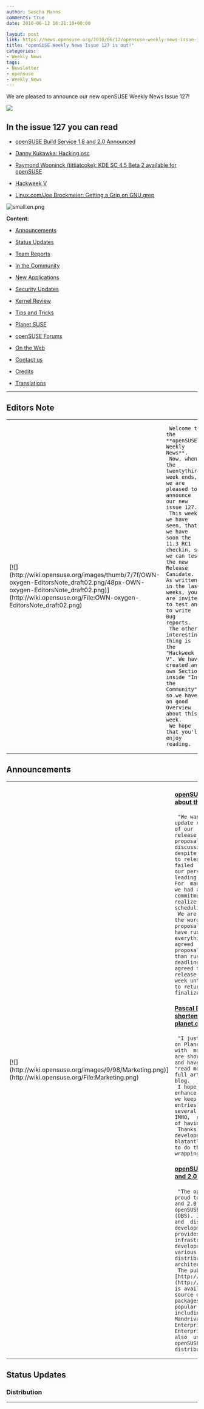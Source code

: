 ```yaml
---
author: Sascha Manns
comments: true
date: 2010-06-12 16:21:10+00:00

layout: post
link: https://news.opensuse.org/2010/06/12/opensuse-weekly-news-issue-127-is-out/
title: "openSUSE Weekly News Issue 127 is out!"
categories:
- Weekly News
tags:
- Newsletter
- opensuse
- Weekly News
---
```

We are pleased to announce our new openSUSE Weekly News Issue 127!

<!-- more -->








[![](http://wiki.opensuse.org/images/6/6d/Opensuse_weekly_news_banner.png)](http://wiki.opensuse.org/File:Opensuse_weekly_news_banner.png)










## In  the issue 127 you can read





	
  * [openSUSE Build Service 1.8 and 2.0  Announced](http://wiki.opensuse.org/Archive:Weekly_news_127#Announcements)

	
  * [Danny Kukawka: Hacking osc](http://wiki.opensuse.org/Archive:Weekly_news_127#Team_Reports)

	
  * [Raymond Wooninck (tittiatcoke): KDE SC  4.5 Beta 2 available for openSUSE](http://wiki.opensuse.org/Archive:Weekly_news_127#KDE_Team)

	
  * [Hackweek V](http://wiki.opensuse.org/Archive:Weekly_news_127#Hackweek_V)

	
  * [Linux.com/Joe Brockmeier: Getting a Grip  on GNU grep](http://wiki.opensuse.org/Archive:Weekly_news_127#Tips_and_Tricks)









![small.en.png](http://counter.opensuse.org/11.3/small.en.png)

















**Content:**



	
  * [ Announcements](http://wiki.opensuse.org/Archive:Weekly_news_127#Announcements)

	
  * [ Status Updates](http://wiki.opensuse.org/Archive:Weekly_news_127#Status_Updates)

	
  * [ Team Reports](http://wiki.opensuse.org/Archive:Weekly_news_127#Team_Reports)

	
  * [ In the Community](http://wiki.opensuse.org/Archive:Weekly_news_127#In_the_Community)

	
  * [ New Applications](http://wiki.opensuse.org/Archive:Weekly_news_127#New.2FUpdated_Applications_.40_openSUSE)

	
  * [ Security Updates](http://wiki.opensuse.org/Archive:Weekly_news_127#Security_Updates)

	
  * [ Kernel Review](http://wiki.opensuse.org/Archive:Weekly_news_127#Kernel_Review)

	
  * [ Tips and Tricks](http://wiki.opensuse.org/Archive:Weekly_news_127#Tips_and_Tricks)

	
  * [ Planet SUSE](http://wiki.opensuse.org/Archive:Weekly_news_127#Planet_SUSE)

	
  * [ openSUSE Forums](http://wiki.opensuse.org/Archive:Weekly_news_127#openSUSE_Forums)

	
  * [ On the Web](http://wiki.opensuse.org/Archive:Weekly_news_127#On_the_Web)

	
  * [ Contact us](http://wiki.opensuse.org/Archive:Weekly_news_127#Feedback_.2F_Communicate_.2F_Get_Involved)

	
  * [ Credits](http://wiki.opensuse.org/Archive:Weekly_news_127#Credits)

	
  * [ Translations](http://wiki.opensuse.org/Archive:Weekly_news_127#Translations)













* * *







## Editors Note








<table >
<tbody >
<tr >

<td >[![](http://wiki.opensuse.org/images/thumb/7/7f/OWN-oxygen-EditorsNote_draft02.png/48px-OWN-oxygen-EditorsNote_draft02.png)](http://wiki.opensuse.org/File:OWN-oxygen-EditorsNote_draft02.png)
</td>

<td >

     Welcome to the **openSUSE Weekly News**. 
     Now, when the twentythird week ends, we are pleased to  announce our new issue 127. 
     This week we have seen, that we have soon the 11.3 RC1  checkin, so we can test the new Release Canidate. As written in the last  weeks, you are invited to test and to write Bug reports. 
     The other interesting thing is the "Hackweek V". We have  created an own Section inside "In the Community", so we have an good  Overview about this week. 
     We hope that you'll enjoy reading. 
</td>
</tr>
</tbody>
</table>








## Announcements








<table >
<tbody >
<tr >

<td >[![](http://wiki.opensuse.org/images/9/98/Marketing.png)](http://wiki.opensuse.org/File:Marketing.png)
</td>

<td >


#### [**openSUSE News: An Update about the Strategy Proposals**](../2010/06/09/an-update-about-the-strategy-proposals/)




     "We wanted to give you an update regarding the status of our  Strategy Team™s release of strategy proposals for public discussion.   Truth is, despite our best intentions to release on this date, we failed  to realize each of our personal schedules leading up to this date.  For  many of us on the team, we had a number of commitments and didn™t  realize that most of us had scheduling conflicts. 
     We are 90% done completing the wording of our proposals.   While we could have rushed to finish everything by today, it was agreed  that quality of the proposals was more important than rushing to meet a  deadline.  As such, we have agreed to postpone the release for one  additional week until everyone is able to return to the table and  finalize our proposals." 



#### [**Pascal Bleser: Post shortening on planet.opensuse.org**](http://dev-loki.blogspot.com/2010/06/post-shortening-on-planetopensuseorg.html)




     "I just added a new feature on Planet openSUSE: articles with  more than 100 words are shorted (see the "...") and have an additional  "read more" link to read the full article on the host blog. 
     I hope that this will enhance the readability, as we keep  having massive entries that run across several screens (which, IMHO,  ruin the experience of having an aggregator). 
     Thanks to the Django developers from whom I blatantly stole  some code to do the tedious word wrapping in HTML." 



#### [**openSUSE Build Service 1.8 and 2.0 Announced**](../2010/06/09/opensuse-build-service-1-8-and-2-0-announced/)




     "The openSUSE Project is proud to announce the 1.8 and 2.0  releases of the openSUSE Build Service (OBS). It is an open package and  distribution development platform that provides a transparent  infrastructure that allows developers to build for various major Linux  distributions and hardware architectures. 
     The public server [http://build.opensuse.org](http://build.opensuse.org/) is available for all open source developers to build packages for the  most popular distributions including Debian, Fedora, Mandriva, openSUSE,  Red Hat Enterprise Linux, SUSE Linux Enterprise and Ubuntu. It is also  used to build the openSUSE and MeeGo distributions. (...)" 
</td>
</tr>
</tbody>
</table>








## Status Updates








### Distribution





<table >
<tbody >
<tr >

<td >[![](http://wiki.opensuse.org/images/thumb/9/94/Suse_Box.png/48px-Suse_Box.png)](http://wiki.opensuse.org/File:Suse_Box.png)
</td>

<td >



#### [**Bruno Friedmann: Road to 11.3Â : when pattern are not  your friend, pre selection can be a trap**](http://lizards.opensuse.org/2010/06/10/road-to-11-3-when-pattern-are-not-your-friend-pre-selection-can-be-a-trap/)




    "So it™s time to take some hours to test our future version. 
     Today I start a fresh M7/Factory installÂ : booting from pxe.  The test case is build quickly a minimal server text mode. 
     Just uncheck the auto configuration, we are after all linux  admin. Choose your partition keyboard, language (en recommanded for  server) etc ¦ normal. (...)" 



#### Schedules for the next Week




    "[11th June](http://www.suse.de/%7Ecoolo/opensuse_11.3/): 




	
  * RC 1 of 11.3 checkin/release"





#### Bugzilla


The numbers for all openSUSE project products are this week:



	
  * All Open Reports: 4911 (+55)

	
  * Blocker:      3 (+0)

	
  * Critical:     278 (+6)

	
  * Major:        901 (+8)

	
  * Normal:       2768 (+28)

	
  * Minor:        403 (+10)

	
  * Enhancements: 558 (+3)



	
  * [Detailed Bugzilla Report](https://bugzilla.novell.com/report.cgi?x_axis_field=bug_severity&y_axis_field=product&z_axis_field=&query_format=report-table&short_desc_type=allwordssubstr&short_desc=&long_desc_type=fulltext&long_desc=&classification=openSUSE&bug_file_loc_type=allwordssubstr&bug_file_loc=&status_whiteboard_type=allwordssubstr&status_whiteboard=&keywords_type=anywords&keywords=&bug_status=UNCONFIRMED&bug_status=NEW&bug_status=ASSIGNED&bug_status=NEEDINFO&bug_status=REOPENED&emailassigned_to1=1&emailtype1=substring&email1=&emailassigned_to2=1&emailreporter2=1&emailqa_contact2=1&emailcc2=1&emailtype2=substring&email2=&bugidtype=include&bug_id=&votes=&chfieldfrom=&chfieldto=Now&chfieldvalue=&format=table&action=wrap&field0-0-0=noop&type0-0-0=noop&value0-0-0=) “ [Submitting Bug Reports](http://wiki.opensuse.org/openSUSE:Submitting_bug_reports) “ [Bug  Reporting FAQ](http://wiki.opensuse.org/index.php?title=Bug_Reporting_FAQ&action=edit&redlink=1)



</td>
</tr>
</tbody>
</table>






## Team Reports





### Build Service Team





<table >
<tbody >
<tr >

<td >[![](http://wiki.opensuse.org/images/9/98/OWN-oxygen-Build-Service.png)](http://wiki.opensuse.org/File:OWN-oxygen-Build-Service.png)
</td>

<td >


#### [Danny Kukawka: Hacking osc](http://dkukawka.blogspot.com/2010/06/hacking-osc.html)




     "Last month I found some time to take a look at osc to fix  issues and add some stuff I was missing since I have to work with  build.opensuse.org and the SUSE internal buildservice (e.g. for updates  and maintenance of our enterprise products). 
     Yes, I know it's some weeks old and now integrated, but  anyway. Here is what I've done: (...)" 



#### Build Service Statistics


The Build Service now hosts 13169 (+164) projects, 94850 (+612)  packages, 23281 (+478) repositories by 23440 (+100) confirmed users.
</td>
</tr>
</tbody>
</table>






### KDE Team





<table >
<tbody >
<tr >

<td >[![](http://wiki.opensuse.org/images/thumb/7/73/Kde-logo.jpg/48px-Kde-logo.jpg)](http://wiki.opensuse.org/File:Kde-logo.jpg)
</td>

<td >



#### [openSUSE KDE team (rabauke or wstephenson): Week 22: KDE  at openSUSE](http://kdeatopensuse.wordpress.com/2010/06/05/week-22-kde-at-opensuse/)




     "Greetings! Second week of the KDE at openSUSE blog. We are now  on PlanetSUSE as well, so hello to all its readers. And since you did  not get the last post: this blog is a short summary of what™s happening  at openSUSE regarding KDE and it tries to give all those that bring KDE  to the openSUSE users the credit they deserve. (...)" 



#### [Raymond Wooninck: Changes in the openSUSE KDE4:Unstable  repository](http://tittiatcoke.wordpress.com/2010/06/07/changes-in-the-opensuse-kde4unstable-repository/)




     "Just a quick blog to update all of you of the changes to the  openSUSE KDE4:Unstable repository. As you (hopefully) all know is that  KDE SC 4.5 Beta 2 got tagged yesterday. At the moment we are testing the  build of the Beta 2 packages to see if everything is in the right shape  for the release hopefully later this week." 



#### [KDE Team Meeting 20100610](http://en.opensuse.org/KDE/Meetings/20100610)




     Meeting Minutes 



#### [Raymond Wooninck (tittiatcoke): KDE SC 4.5 Beta 2  available for openSUSE](http://tittiatcoke.wordpress.com/2010/06/10/kde-sc-4-5-beta-2-availabe-in-open/)




     "As of today the openSUSE KDE4:Unstable repositories are now  offering the new KDE SC 4.5 Beta 2 packages for 11.1, 11.2 and Factory.  So come and get themÂ !! The new beta also has an update on the  polkit-kde-1 package which resolves the segmentation fault when logging  off. 
     Besides the KDE SC 4.5 Beta 2, the repositories are also  offering the updates to konversation 1.3, digikam 1.3.0 and kipi-plugins  1.3.0. (...)" 
</td>
</tr>
</tbody>
</table>






### openFATE Team





<table >
<tbody >
<tr >

<td >[![](http://wiki.opensuse.org/images/thumb/c/c2/Logo-fate.png/48px-Logo-fate.png)](http://wiki.opensuse.org/File:Logo-fate.png)
</td>

<td >



#### [#309700:  Advanced uninstall/Rollback support in package management, zypper](https://features.opensuse.org/309700)




     "# zypper install evolution 
     This will install say 13 packages, evolution and its  dependencies including evolution-data-server etc.... 
     # zypper remove evolution 
     This will remove only evolution. Leaving the dependencies  installed. The 12 packages are left installed. (...)" 



#### [#309703: Allowing user abort of fsck during boot](https://features.opensuse.org/309703)




     "In boot.rootfsck and boot.localfs the return status of fsck is  stored in $FSCK_RETURN. The result determines the further boot process.  I suggest to ignore a return code 32 (user abort) in order to make a  fast boot possible if the user knows what he is doing (e.g. in case of a  fs check forced just by the number of boot cycles)." 



#### [#309719:  Backport AMD X6 TurboCore fix from kernel 2.6.35 to opensuse 11.3](https://features.opensuse.org/309719)




     "I am presuming that opensuse 11.3 will be fixed at kernel  version 2.6.34, which contains poor/buggy support for the TurboCore  features of the new AMD X6 processors." 



#### [#309838: Add  a set of favourite modules in YaST control centre](https://features.opensuse.org/309838)




     "It would be nice to have a set of favourite modules in YaST  either as a separate group or as part of the display (for example a list  of items just below the left sidebar)." 





#### Statistics


[Feature](https://features.opensuse.org/) statistics for [openSUSE 11.3](https://features.opensuse.org/statistic/product/openSUSE-11.3):



	
  * total: 667 (+10)

	
  * unconfirmed: 425 (+10)

	
  * new: 14 (+0)

	
  * evaluation: 93 (-4)

	
  * candidate: 5 (+0)

	
  * done: 44 (+0)

	
  * rejected: 67 (+0)

	
  * duplicate: 19 (+0)


[More information on openFATE](http://wiki.opensuse.org/openSUSE:Openfate)
</td>
</tr>
</tbody>
</table>






### Translation Team





<table >
<tbody >
<tr >

<td >[![](http://wiki.opensuse.org/images/9/95/Icon-localize.png)](http://wiki.opensuse.org/File:Icon-localize.png)
</td>

<td >



#### Localization





	
  * Daily updated translation statistics are available on the [openSUSE Localization  Portal](http://i18n.opensuse.org/).

	
  * [Trunk  Top-List](http://i18n.opensuse.org/stats/trunk/toplist.php) “ [Localization  Guide](http://wiki.opensuse.org/index.php?title=OpenSUSE_Localization_Guide&action=edit&redlink=1)



</td>
</tr>
</tbody>
</table>








## In the Community








<table >
<tbody >
<tr >

<td >[![](http://wiki.opensuse.org/images/3/31/Icon-project.png)](http://wiki.opensuse.org/File:Icon-project.png)
</td>

<td >



#### [Mike McCallister: WriteCamp2: A Stimulating and  Energizing Day](http://metaverse.wordpress.com/2010/06/07/writecamp2-a-stimulating-and-energizing-day/)




     "Had a marvelous time at WriteCamp Milwaukee 2 Saturday. 
     Mercy Hill Church at the Hide House is a fantastic venue,  which you can see for yourself in the Flickr feed. The space was broken  up into five session areas: Two in the main sanctuary area, with  plenty of separation, so no one got confused by audio bleedthrough;  three smaller classrooms. 
     The whole conference had a pretty analog feel to it for this  techie. I brought my laptop, and lugged it around unopened pretty much  all day. I confined my notes to pen and paper." 



#### [Frank Karlitscheck: Linuxtag day one](http://blog.karlitschek.de/2010/06/linuxtag-day-one.html)




     "IÂ´m at Linuxtag in Berlin again this year. As every year itÂ´s a  great event, interesting people and interesting talks. Together with  the fanstastic weather here in Berlin we really have a great time. 
     My personal highlights of the first day are: (...)" 



#### [Vincent Untz: Ich bin ein Berliner ” LinuxTag 2010](http://www.vuntz.net/journal/post/2010/06/09/Ich-bin-ein-Berliner-%E2%80%94-LinuxTag-2010)




    "The openSUSE presence will of course be amazing: just take a  look at our wiki page. Many contributors will have a talk, but we'll  also have workshops on the openSUSE booth (I recommend Robert's Learn  Inkscape Vector KungFu) and various interviews on RadioTux. And of  course, you can just come to the booth to meet us: we'll be happy to  share our enthusiasm with you! 
     On the GNOME side, we apparently couldn't find enough  volunteers in time to run a booth. That's a sad news, but we'll still  have many people attending the event, and we'll have several talks in  the Desktop track on Saturday. I know I won't miss Stormy's oneÂ :-)  (...)" 



### Hackweek  V





#### [Fridrich Strba: Hackweek V - Day 1](http://fridrich.blogspot.com/2010/06/hackweek-v-day-1.html)?




    "It is Hackweek V here at Novell. And as with all good things  that are supposed to start on Monday, and end on Friday, the best thing  is that they can start on Friday evening and go until the night becomes a  dawn on Monday morning. It is in this spririt that I started to do some  preparation to the long overdue release of libwpd libwpg and all  projects that are depending on these two. Already during the week-end I  fixed some obvious regressions in libwpg, caused by the complete API  rewrite. I added some callbacks to the libwpd's API, so that we can try  to support named styles during the 0.9.x series and will not have to  break ABI too soon (libwpd 0.8.x were API stable for about 5 years). And  today, I was playing with some more regressions and bugs found by sum1,  the best QA person that I know. (..:)" 



#### [Alexander Naumov: Hacking for Freedom](http://lizards.opensuse.org/2010/06/07/hacking-for-freedom/)




    "Hi developers! 
     These are first hours of hackweek. A lot of people in Novell  and in the community are starting to work on different projects. What  can I give for free software in this week? Sure, my favorite project is  NetworkManagement. (...)" 



#### [Federico Mena-Quintero: Wed 2010/Jun/09](http://www.gnome.org/%7Efederico/news-2010-06.html#09)




    "Hack Week 2010 ” Client-side awesome 
     It is Hack Week this week, when all of Novell's hackers work  on whatever project they want for the whole week. 
     The infrastructure for Document-Centric GNOME is coming along  just fine. The Zeitgeist hackers are kicking all sorts of ass with the  engine and the activity journal ” that's what lets you see your work in a  nice timeline. 
     Another part of the document-centric vision is to allow  comfortable flow or circulation through your files, which is sorely  missing right now." 



#### [SUSE Studio: Hackweek: Graphical client for SUSE Studio](http://blog.susestudio.com/2010/06/hackweek-graphical-client-for-suse.html)




    "This week is hackweek at SUSE. Originally I had planned to go  to Linuxtag, which also is this week, but unfortunately I'm not able to  follow that plan, so I'm making the best of it and take the opportunity  to hack away on a project I wanted to do for a long time already: A  graphical client for SUSE Studio. It's tracked as Feature 309733 in  openFATE. 
     I'm not going to replicate the functionality of the web  interface. This can easily be used through a browser. Maybe I will  experiment with embedding a browser component, but the main focus of the  client will be on those tasks which can't be done online. This is stuff  like managing downloads, running and deploying appliances locally,  natively connecting to testdrive, etc. I'm sure you have more ideas.  Don't hesitate to share them with me, if you like." 



#### [Josef Reidinger:LXDE](http://lizards.opensuse.org/2010/06/08/hackweek5/)




    "Hi, as hackweek continue I want to present my contribution for  this year event. My plan is to support our the youngest supported  desktop environment LXDE. So I contact our LXDE guy Andrea Florio and he  ask lxde developers. Then we communicate directly and I found as the  most intersting idea to replace gnome gvfs which is needed to have  usable gio interface in glib (geek-deserialization: allow easy access  remote systems, zip archives in file manager like it is part of  filesystem). Motivation for replacement is quite big gvfs dependency and  system resource requirements. It choose it because I can learn  something new, can return to programming in C from Ruby on Rails which  is used for webyast and last not least I think it is usable also for  another lightweight environment xfce4. (...)" 



#### [Hackweek V: Graphical SUSE Studio Client](http://blog.cornelius-schumacher.de/2010/06/hackweek-v-graphical-suse-studio-client.html)




    "Hackweek V is over and I can happily report success. My  graphical SUSE Studio client is functional and has the first cool  features implemented. The focus of the client is not to duplicate the  functionality of the SUSE Studio web interface, but to provide those  features, which are hard or not possible to do on the server. This is  stuff like managing downloads, running and deploying appliances locally,  or native access to testdrive. From this list I got the native  testdrive done. On the click of a button, the client starts a testdrive  on the SUSE Studio servers and then connects with an embedded native  client. This gives great performance and a very smooth and integrated  experience." 



#### [Klaas Freitag: Zippl “ a Lightweigth Presentation Tool](http://lizards.opensuse.org/2010/06/11/zippl-a-lightweigth-presentation-tool/)




    "Recently people played around a lot with a new kind of  presentations. The pages in the classical presentation tool sense seem  to lie around on a large canvas and while the presentation running, the  focus moves over the canvas and stops by interesting points. Zooming  allows to go more in detail and other cool graphics effects make it fun  to watch these presentations. 
     This week was the fifth Hackweek at Novell where we can pick  an interesting topic and work on it. I am always interested in cool  applications and I wanted to investigate a bit on Qts GraphicsView  anyway so I decided to go for a proof of concept implementation of a  lightweight but cool presentation tool following these concepts. (...)" 



### Events


Past:



	
  * [**June 09, 2010: German Wiki Team Meeting**](../2010/05/30/german-wiki-team-meeting-2/)

	
  * [**June 9-12: LinuxTag  Berlin Germany**](http://linuxtag.org/)

	
  * [**June 10, 2010: openSUSE KDE Team meeting**](../2010/05/13/%ef%bb%bfopensuse-kde-team-meeting/)


Upcoming:

	
  * [** June 15, 2010: openSUSE Marketing IRC Meeting **](../2010/04/20/opensuse-marketing-irc-meeting-2/)

	
  * [** June 16, 2010: openSUSE Board Meeting**](../2010/03/24/opensuse-board-meeting/)

	
  * [** June 23, 2010: German Wiki Team Meeting**](../2010/05/30/german-wiki-team-meeting-2/)

	
  * [** June 24, 2010: openSUSE KDE Team meeting**](../2010/05/13/%ef%bb%bfopensuse-kde-team-meeting/)

	
  * [** June 26, 2010: openSUSE Weekly News Team Meeting**](../2010/04/23/opensuse-weekly-news-team-meeting-4/)

	
  * [** June 29, 2010: openSUSE Marketing IRC Meeting **](../2010/04/20/opensuse-marketing-irc-meeting-2/)

	
  * [** June 30, 2010: German Wiki Team Meeting**](../2010/05/30/german-wiki-team-meeting-2/)



	
  * You can find more informations on other events at:

	
  * [openSUSE News/Events](../category/events/) “ [Local  events](http://wiki.opensuse.org/index.php?title=Ambassador/Events&action=edit&redlink=1)





### Launch Parties





	
  * [complete List](http://en.opensuse.org/OpenSUSE_11.3_Launch_Party_Locations)





### openSUSE for your ears





	
  * The openSUSE Weekly News are available as Livestream or Podcast  in the German Language. You can hear it or download it on [http://blog.radiotux.de/podcast](http://blog.radiotux.de/podcast).





### openSUSE in $COUNTRY




    "Details" 



### Communication


[lists.opensuse.org](http://lists.opensuse.org/) has 37271 (+20) non-unique subscribers to all mailing lists.
The openSUSE Forums have 46569 registered users - Most users ever online  was 30559, 08-Jan-2010 at 13:06.




### Contributors


4692 (+13) of 12085 (+29) registered contributors in the User  Directory have signed the Guiding Principles. The board has acknowledged  425 (+1) [members](http://wiki.opensuse.org/openSUSE:Members).
</td>
</tr>
</tbody>
</table>








## New/Updated Applications @ openSUSE








<table >
<tbody >
<tr >

<td >[![](http://wiki.opensuse.org/images/1/10/OWN-oxygen-New-Updated-Applications.png)](http://wiki.opensuse.org/File:OWN-oxygen-New-Updated-Applications.png)
</td>

<td >


#### [Packman: OpenSceneGraph 2.8.3-0.pm.2.10 (openSUSE  11.2/x86_64)](http://packman.links2linux.org/package/OpenSceneGraph/168252)




     "The OpenSceneGraph is an OpenSource, cross platform graphics  toolkit for the development of high performance graphics applications  such as flight simulators, games, virtual reality and scientific  visualization. Based around the concept of a SceneGraph, it provides an  object oriented framework on top of OpenGL freeing the developer from  implementing and optimizing low level graphics calls, and provides many  additional utilities for rapid development of graphics applications." 



#### [OBS  openSUSE:11.2:Update/flash-player r5 commited](http://hermes.opensuse.org/messages/4182554)




     "Updated to install_flash_player_10_r53.64_linux.tar.bz2" 




	
  * You can find other interesting Packages at:

	
  * [Packman](http://packman.links2linux.de/rdf/packman_en.rdf) “ [OBS](https://hermes.opensuse.org/feeds/53368.rdf)



</td>
</tr>
</tbody>
</table>








## Security Updates








<table >
<tbody >
<tr >

<td >[![](http://wiki.opensuse.org/images/6/68/Logo-SecurityUpdates.png)](http://wiki.opensuse.org/File:Logo-SecurityUpdates.png)
</td>

<td >To view the security announcements in full, or to receive them as  soon as they're released, refer to the [openSUSE Security Announce](http://lists.opensuse.org/opensuse-security-announce/) mailing list.




#### [SUSE Security Announcement: flash player  (SUSE-SA:2010:024)](http://lists.opensuse.org/opensuse-security-announce/2010-06/msg00000.html)





	
  * Package:                flash-player

	
  * Announcement ID:        SUSE-SA:2010:024

	
  * Date:                   Fri, 11 Jun 2010 17:00:00  +0000

	
  * Affected Products:      openSUSE 11.0

	
  * openSUSE 11.1

	
  * openSUSE 11.2

	
  * SUSE Linux Enterprise Desktop  10 SP3

	
  * SUSE Linux Enterprise Desktop  11

	
  * SUSE Linux Enterprise Desktop  11 SP1



</td>
</tr>
</tbody>
</table>








## Kernel Review








<table >
<tbody >
<tr >

<td >[![](http://wiki.opensuse.org/images/thumb/b/bc/Tux.svg.png/48px-Tux.svg.png)](http://wiki.opensuse.org/File:Tux.svg.png)
</td>

<td >



#### [Kernel prepatch 2.6.35-rc2](http://lwn.net/Articles/391141/rss)




     "The second 2.6.35 prepatch has been released. "So -rc2 is out  there, and hopefully fixes way more problems than it introduces. I'm  slightly unhappy with its size - admittedly it's not nearly as big as  rc2 was the last release cycle, but that was an unusually big -rc2. And I  really hoped for a calmer release cycle this time." There's some new  drivers and a lot of fixes; the short-form changelog is in the  announcement, or see the full changelog for all the details." 



#### [Rares Aioanei - Weekly Kernel Review (openSUSE Flavor)](http://lizards.opensuse.org/2010/06/11/guest-blog-rares-aioanei-weekly-kernel-review-opensuse-flavor/)




     "Guest Blog from Rares Aioanei! Welcome to another edition of  openSUSE's kernel weekly news! This week sees the launch of 2.6.35-rc2,  plus other goodies, so let's dive into it! (...)" 



#### [Kernel prepatch 2.6.35-rc3](http://lwn.net/Articles/391864/rss)




    "The third 2.6.35 prepatch is out. "So I've been hardnosed now  for a week - perhaps overly so - and hopefully that means that  2.6.35-rc3 will be better than -rc2 was. Not only do we have a number of  regressions handled, we don't have that silly memory corruptor that bit  so many people with -rc2 and confused people with its many varied forms  of bugs it seemed to take, depending on just what random memory it  happened to corrupt." The short-form changelog is in the announcement,  or see the full changelog for all the details. Linus now evidently goes  offline for a little while, so the flow of changes into the mainline  will slow down. (...)" 
</td>
</tr>
</tbody>
</table>








## Tips and Tricks








<table >
<tbody >
<tr >

<td >[![](http://wiki.opensuse.org/images/9/98/OWN-oxygen-Tips-and-Tricks.png)](http://wiki.opensuse.org/File:OWN-oxygen-Tips-and-Tricks.png)
</td>

<td >



### For Desktop Users





#### [LinuxPlanet/Joe Brockmeier: Where Did Your Time Go? GNOME  Time Tracker Knows](http://www.linuxplanet.com/linuxplanet/reviews/7090/1/)




     "Have you ever thought about how you really spend your time at  work? If you're wondering where the time goes, the GNOME Time Tracker is  a great tool to help you keep an eye on which activities eat up your  days." 



### For  Commandline/Script Newbies





#### [The Geek Stuff/Sasikala: Bash Shell Expansion Tutorial: 6  Examples of Expanding Expressions within Braces](http://www.thegeekstuff.com/2010/06/bash-shell-brace-expansion)




     "One of the operation of the shell when it analyzes the input  is Shell expansion. Bash provides different types of expansion. In this  article let us review an important expansion ” Brace expansion." 



#### [Linux.com/Joe Brockmeier: 10 Tips for Using GNU Find](http://www.linux.com/learn/tutorials/316404-10-tips-for-using-gnu-find)




     "The GNU find utility is one of the most useful commands you™ll  ever get to know. At first glance the options and syntax can seem  arcane. But, with a little practice, you™ll be able to locate any file  on your system with almost no trouble at all. To help you get started,  we™ve got 10 ways you can use find to get what you™re looking for. 
     Note that not all versions of find are created equal. The find  command you™ll use on Linux is slightly different than the find on  BSDs, Solaris, or Mac OS X. Much of the syntax is shared and can be used  between systems, but not all. (...)" 



#### [Linux.com/Joe Brockmeier: Getting a Grip on GNU grep](http://www.linux.com/learn/tutorials/317617-getting-a-grip-on-gnu-grep)




     "If you™ve been using Linux for any amount of time, you™ve  probably heard about grep, though maybe you™re not familiar with using  it. GNU grep is a tool that lets you search one or more files, or  standard input. Simple, effective, and absolutely necessary for anyone  managing Linux and UNIX-type systems. Want to get a grip on grep? We™ll  get you started in no time. 
     The basics of grep are simple: to search for a given pattern,  run grep pattern file. This will look through one or more files and  return any lines that match the search pattern. Note that grep returns  lines of text and the filename, if you™re searching through files rather  than standard input or the output of another command." 



### For  Developers and Programmers





#### [Jared Ottley: UPDATED: Tunneling Debug and JMX for  Alfresco](http://feeds.ottleys.net/%7Er/jaredottley/%7E3/3qvF5Tqyd4k/updated-tunneling-debug-and-jmx-for-alfresco)




     "Back in February I wrote a post on Tunneling Debug and JMX  with Alfresco.  Here are a few updates to that post: 
     0/ For JMX: From Alfresco 3.2 sp1 (enterprise release) on you  no longer need to add the custom-core-services-context.xml file.   Instead in the alfresco-global.properties file add  monitor.rmi.services.port=50508 to set the static port. (...)" 



### For System Administrators





#### [ZDNet/Vincent Danen: Set up Dropbox on a GUI-less Linux  server](http://www.zdnetasia.com/set-up-dropbox-on-a-gui-less-linux-server-62200499.htm)




     "[Dropbox](http://www.dropbox.com/) is a great  way to synchronize files across multiple machines. A free basic Dropbox  account gives you 2GB of storage, while pro paid accounts give you 50GB  or 100GB of storage space. Dropbox works great on desktops; there are  clients for Linux, Windows, and OS X. There are GUI tools provided to  manage the Dropbox and set it up for these operating systems. 
     But what happens if you want to link a Linux computer that  doesn't have a GUI? It is possible, with a bit of work, to make Dropbox  run without a GUI, allowing you to synchronize files with servers that  are running headless or where a user account may not be logged in all  the time." 



#### [Make Tech Easier/Joshua Price: How to Easily Fix Window  and Linux Boot Problems with the Super Grub Disk](http://maketecheasier.com/fix-window-linux-boot-problems-with-super-grub-disk)




     "Just about anyone who™s attempted dual booting or another  non-standard boot setup has, at some point, made their own system  unbootable. If the words GRUB Error 2³ or No Valid System Disk Found  make you break into a cold sweat, then fear no more. Now you can include  the [Super Grub Disk](http://www.supergrubdisk.org/) in your geek arsenal, and say goodbye to boot errors. SGD can work with  Linux or Windows systems to bypass or repair the broken bootloaders  that have kept many of us awake at night, and all in under 2MB. That™s  right, it can even run from a floppy disk." 



#### [Petr VanÄ›k: openSUSE and SLE repositories for TOra and  Oracle stuff](http://yarpen.cz/rants/?p=36)




     "Have you ever asked: how I can install TOra or Oracle client  for my favourite language into my suse system? 
     It was always a pain mainly due the brilliant Oracle licensing  policy. Now it should be a little bit easier “ just because I started  special repositories with Oracle related packages. (...)" 
</td>
</tr>
</tbody>
</table>








## Planet SUSE








<table >
<tbody >
<tr >

<td >[![](http://wiki.opensuse.org/images/thumb/f/fe/Logo-PlanetSUSE.png/48px-Logo-PlanetSUSE.png)](http://wiki.opensuse.org/File:Logo-PlanetSUSE.png)
</td>

<td >



#### [Bruno Friedmann: Happy 15th PhP](http://lizards.opensuse.org/2010/06/09/happy-15th-php/)




     "Did you remember the June 8th 1995Â ? 
     There was a annonce [here](http://groups.google.com/group/comp.infosystems.www.authoring.cgi/msg/cc7d43454d64d133). 
     Announcing the Personal Home Page Tools (PHP Tools) version  1.0. (...)" 



#### [Shayon Mukherjee: A fully developed chicken:That™s what  you need?](http://shayonj.wordpress.com/2010/06/09/a-fully-developed-chickenthats-what-you-need/)




     "First I thought to tweet about this , but If I don™t be a bit  descriptive it would not make sense. 
     There is a discussion being carried out in the openSUSE  Project ML . Initially I found it very interesting (YesÂ ! it was), but  when the numbers got increased and discussion was out of topic I stopped  reading the post (which maximum have done). Regarding the number of  mails issue in the mailing lists , I agree with Sankar™s statement.  Anyways back to the topic, today morning  I found 2-3 posts (same  thread) mentioning (Just to have a look what does 50 mails have to say)  the chicken-egg funda. As far as this funda is concerned I am with  it.But when one says (no offense)  I want to or would like to  contribute to a Fully developed chicken   means one would contribute to  a developed Open Source project , I surely dont like it and will not  support this idea. (...)" 



#### [Matthias  Hopf: RAnsrID - git repository published, demo on LinuxTag 2010](http://emmes.livejournal.com/7305.html)




     "I have just published my RAnsrID git repository on  gitorious.org. Beginning now I will stay backward compatible with old  versions of journal and disk meta structure blocks. Get the git repo  from 
     git clone git://gitorious.org/ransrid/ransrid.git 
     Unfortunately, there is little (read: no) documentation  available yet; that will change after LinuxTag. Upto then the only doc  is the heavily commented source code. Grab it, study it, enhance it,  send a patch  - that's the open source way. (...)" 



#### [Sankar P: SYSTEM and METHOD for TROLL CONTROL](http://psankar.blogspot.com/2010/06/system-and-method-for-troll-control.html)




     "Since anything (however stupid it might be) can be patented, I  am gonna patent the following: 
     Title: SYSTEM and METHOD for TROLL CONTROL in open-source  projects mailing lists, via Contribution-Points based eMail Limits 
     Certain mailing lists are more troll-prone than others. For  instance, foundation-list, project-list etc. are more troll-prone and  attract a lot of noisy crowd than other useful mailing lists like  performance-improvement, research, product-XYZ-users-support-list, etc.  (...)" 



#### [Andrew Wafaa: Not today Josephine](http://www.wafaa.eu/entry/not-today-josephine-1-30.html)




    "I've had a lot of people ask me both within the openSUSE  community and outside of it, whether I applied for the vacant openSUSE  Community Manager role. 
     In a nutshell, yes I did apply for it.  Why the past tense?   Well I got notified almost two weeks ago that I was unsuccessfulÂ :'(   The good thing that did come out of it, is that there seem to be some  very good candidates in the running - let's face it, they would have to  be pretty damned good to beat meÂ ;-) (...)" 



#### [Rares Aioanei: Weekly Review from PostgreSQL (openSUSE  Flavor)](http://lizards.opensuse.org/2010/06/11/guest-blog-rares-aioanei-weekly-review-from-postgresql-opensuse-flavor/)




    "Guest Blog from Rares Aioanei. Hello everyone and welcome to  this week's Weekly PostgreSQL News, served openSUSE-style!" 
</td>
</tr>
</tbody>
</table>








## openSUSE Forums








<table >
<tbody >
<tr >

<td >[![](http://wiki.opensuse.org/images/e/ed/OWN-oxygen-openSUSE-Forums.png)](http://wiki.opensuse.org/File:OWN-oxygen-openSUSE-Forums.png)
</td>

<td >


#### [Audio Video Problem - VLC - kaffeine?](http://forums.opensuse.org/get-help-here/multimedia/439830-audio-video-problem-vlc-kaffeine-smplayer.html)




     "Some help offered on a common issue with what seems to me to  be a rather odd little twist with regard to 'alsa' - seemingly missing." 



#### [Remove Windows Partitions?](http://forums.opensuse.org/get-help-here/install-boot-login/439869-remove-windows-partitions.html)




     "Now this seems like a good idea! Â :-) Happiness with openSUSE  results in folks dropping the big OS. Nothing unusual here." 



#### [apt-get?](http://forums.opensuse.org/get-help-here/applications/439904-apt-get.html)




     "We can be forgiving I suppose for those who only understand  'apt' from the land of 'Linux for Human Beings' and brown undertones.  With a bit of 'aptitude'Â :-) we can learn to 'zypp' things." 



#### [Ethernet Card Found but not Connected?](http://forums.opensuse.org/get-help-here/install-boot-login/439118-ethernet-card-found-but-not-connected-new-install.html)




     "Currently an unsolved issue this, but interesting because all  the facts dictate that this should be working. @lwfinger is in the  driving seat now." 
</td>
</tr>
</tbody>
</table>








## On the Web








<table >
<tbody >
<tr >

<td >[![](http://wiki.opensuse.org/images/d/d6/OWN-oxygen-On-the-Web.png)](http://wiki.opensuse.org/File:OWN-oxygen-On-the-Web.png)
</td>

<td >



### Announcements





#### [KDENews: Second Beta for KDE SC 4.5 Available for  Testing](http://www.kdenews.org/2010/06/09/second-beta-kde-sc-45-available-testing)




     "KDE Official NewsKDE today announced the immediate  availability of KDE SC 4.5 Beta2. Quoting the announcement: 
     Over the last two weeks, roughly since the first beta, 1459  new bugs have been reported, and 1643 bugs have been closed, so we're  witnessing a lot of stabilization activity right now. More testing is in  place, however, while the restless developers continue to create a  rock-stable 4.5.0. (...)" 





### Reports





#### [InfoWorld/Paul Krill: Update: VMware, Novell partner on  Linux, virtualization](http://www.infoworld.com/d/virtualization/vmware-novell-partner-linux-virtualization-654)




     "VMware will distribute and support Novell's Suse Linux  Enterprise Server OS and also bundle the Linux variant with software  appliances, under an arrangement between virtualization provider VMware  and Novell being announced on Wednesday. 
     Users who want to deploy VMware vSphere virtual machines with  Suse Linux can get a free subscription to the Linux OS that includes  patches and updates. VMware and solution provider partners will offer  customers an option to purchase technical support for Suse Linux to be  delivered directly by VMware." 



#### [DevX/Robin 'Roblimo' Miller: Famed freshmeat Software  Listing Site Bites the Dust](http://blog.devx.com/2010/06/famed-freshmeat-software-listi.html)




     "Geek.net, the parent company of SourceForge.net, Slashdot.org,  ThinkGeek.com, Geek.com, freshmeat.net, and ohloh.net, has told  employees that it will be closing freshmeat.net and ohloh.net. This  information has not yet been released to the public, but we've heard it  from more than one Geek.net employee." 



#### [Ryan Rix (PhrkOnLsh): aseigo is forcing me to blag](http://hackersramblings.wordpress.com/2010/06/12/aseigo-is-forcing-me-to-blag/)




     "yes, forcing, I™m such an abused little critter, it™s so bad,  I™ll need counseling.Â :( 
     Over the last few weeks I have been putting the finishing  touches on the plasma KPart plugin¦ It looks pretty good now, but still  lacks a bit of the bits to really make it shine, including an API to  allow applications to interact with the Plasma APIs on a more intimate  level, rather than just "load widget foo, and I™ll get out of the way".  (...)" 



#### [The Register/Cade Metz: Adobe euthanizes Flash 10.1 for  64-bit Linux](http://www.theregister.co.uk/2010/06/11/64_bit_flash_for_linux_dead/)




     "Adobe has murdered Flash for 64-bit Linux. At least for the  moment. 
     On Thursday, the company took the beta tag off the 32-bit  Flash Player 10.1 for Windows, Linux, and Mac, and it released a slew of  security updates for versions 10.0.45.2 and earlier. But at the same  time, it posted a statement to the Adobe Labs page announcing the end of  the Flash 10.1 for 64-bit Linux beta." 





### Reviews and Essays





#### [OSNews/Thom Holwerda: Native ZFS Port for Linux](http://www.osnews.com/story/23416/Native_ZFS_Port_for_Linux)




     "Employees of Lawrence Livermore National Laboratory have [ported Sun's/Oracle's ZFS natively to Linux](http://groups.google.com/group/zfs-fuse/browse_thread/thread/32e1ac5f17641bf2?pli=1). Linux  already had a ZFS port in userspace via FUSE, since license  incompatibilities between the CDDL and GPL prevent ZFS from becoming  part of the Linux kernel. [This  project](http://wiki.github.com/behlendorf/zfs/) solves the licensing issue by distributing ZFS as a separate  kernel module users will have to download and build for themselves." 



#### [Linux Journal/Michael Reed: Parallel Realities:  Retro-themed Linux games](http://feedproxy.google.com/%7Er/linuxjournalcom/%7E3/vLWbWrDMqxk/parallel-realities-retro-themed-linux-games)




     "The Parallel Realities website offers a collection of simple,  mostly SDL based action games. They're all fairly lightweight and might  make good boredom beaters on a less powerful machine, or failing that, a  handy distraction while waiting for something to complete in the  background. If amazing graphics are your thing, be warned that the retro  styling of all of these games leans more towards nostalgic appeal than  an attempt to wow. (...)" 





### Warning!





#### [Hacking Truths: New Flash Bug Exploited By HackersÂ : How  to avoid it?](http://www.hungry-hackers.com/2010/06/new-flash-bug-exploited-by-hackers-how-to-avoid-it.html)




     "A new attack on a Flash bug has surfaced that would give  attackers control of a victim™s computer after crashing it, [reports PC World](http://www.pcworld.com/businesscenter/article/198079/attackers_exploiting_new_flash_bug_adobe_warns.html). Adobe put out a [Security Advisory](http://www.adobe.com/support/security/advisories/apsa10-01.html) about this on June 4. It is  categorized as a critical issue and all operating systems with Flash are  vulnerable including Windows, Linux, and Apple and it is also found in  the recent versions of Reader and Acrobat." 



#### [US-CERT Current Activity - Google Releases Chrome  5.0.375.70](http://www.us-cert.gov/current/index.html#google_releases_chrome_5_01)




     "Google has released Chrome 5.0.375.70 for Linux, Mac, and  Windows to address multiple vulnerabilities. These vulnerabilities may  allow an attacker to execute arbitrary code, conduct cross-site  scripting attacks, bypass security restrictions, or obtain sensitive  information. (...)" 



#### [US-CERT Cyber Security Alert SA10-162A -- Adobe Flash and  AIR Vulnerabilities](http://www.us-cert.gov/cas/alerts/SA10-162A.html)




    "There are vulnerabilities in Adobe Flash player and AIR. An  attacker could exploit these vulnerabilities to take control of your  computer." 
</td>
</tr>
</tbody>
</table>








## Feedback / Communicate / Get Involved








<table >
<tbody >
<tr >

<td >[![](http://wiki.opensuse.org/images/a/ae/OWN-oxygen-FCG.png)](http://wiki.opensuse.org/openSUSE:Weekly_news_team)
</td>

<td >Do  you have comments on any of the things mentioned in this article? Then  head right over to the [comment section](../?p=3481) and let us know!
Or if you would  like to be part of the [openSUSE:Weekly news team](http://wiki.opensuse.org/openSUSE:Weekly_news_team) then  check out our team page and join!
Or Communicate with or get help  from the wider openSUSE community -- via IRC, forums, or mailing lists  -- see [Communicate](http://wiki.opensuse.org/openSUSE:Support_channels).
[![](http://wiki.opensuse.org/images/thumb/6/6d/Rss_32.png/24px-Rss_32.png)](http://wiki.opensuse.org/File:Rss_32.png) You can subscribe to the  openSUSE Weekly News RSS feed at [https://news.opensuse.org/category/weekly-news/feed/](../category/weekly-news/feed/)
</td>
</tr>
</tbody>
</table>








## Credits








<table >
<tbody >
<tr >

<td >[![](http://wiki.opensuse.org/images/1/17/OWN-oxygen-Credits.png)](http://wiki.opensuse.org/File:OWN-oxygen-Credits.png)
</td>

<td >



	
  * [saigkill](http://wiki.opensuse.org/User:Saigkill) [Talk](http://wiki.opensuse.org/index.php?title=User_talk:Saigkill&action=edit&redlink=1) -  [Contributions](http://wiki.opensuse.org/Special:Contributions/saigkill) Sascha  Manns (Editor in Chief)

	
  * [Dl9pf](http://wiki.opensuse.org/index.php?title=User:Dl9pf&action=edit&redlink=1) [Talk](http://wiki.opensuse.org/index.php?title=User_talk:Dl9pf&action=edit&redlink=1) - [Contributions](http://wiki.opensuse.org/Special:Contributions/Dl9pf) Jan-Simon  Möller (Second Editor in Chief, Main-Newsletter)

	
  * [STS301](http://wiki.opensuse.org/index.php?title=User:STS301&action=edit&redlink=1) [Talk](http://wiki.opensuse.org/index.php?title=User_talk:STS301&action=edit&redlink=1) - [Contributions](http://wiki.opensuse.org/Special:Contributions/STS301) Sebastian  Schöbinger (Tips/Tricks)

	
  * [HeliosReds](http://wiki.opensuse.org/User:HeliosReds) [Talk](http://wiki.opensuse.org/index.php?title=User_talk:HeliosReds&action=edit&redlink=1) - [Contributions](http://wiki.opensuse.org/Special:Contributions/HeliosReds) Satoru  Matsumoto (Editorial Office)

	
  * [Caf4926](http://wiki.opensuse.org/User:Caf4926) [Talk](http://wiki.opensuse.org/index.php?title=User_talk:Caf4926&action=edit&redlink=1) - [Contributions](http://wiki.opensuse.org/Special:Contributions/Caf4926) Carl  Fletcher (Main-Newsletter, Forums Sec.)

	
  * [Okuro](http://wiki.opensuse.org/User:Okuro) [Talk](http://wiki.opensuse.org/index.php?title=User_talk:Okuro&action=edit&redlink=1) - [Contributions](http://wiki.opensuse.org/Special:Contributions/Okuro) Thomas  Hofstätter (Events & Meetings)

	
  * add translators



</td>
</tr>
</tbody>
</table>








## Translations





<table >
<tbody >
<tr >

<td >[![](http://wiki.opensuse.org/images/thumb/b/b5/OWN-Icon-locale.png/48px-OWN-Icon-locale.png)](http://wiki.opensuse.org/File:OWN-Icon-locale.png)
</td>

<td >
openSUSE Weekly News is translated into many languages.Issue #127 of  the openSUSE Weekly News is available in:



	
  * [English](http://wiki.opensuse.org/Weekly_News/)


Delayed / to be translated:

	
  * [Magyar](http://hu.opensuse.org/OpenSUSE_Heti_H%C3%ADrmond%C3%B3/127)

	
  * [EspaÃ±ol](http://es.opensuse.org/OpenSUSE_Noticias_Semanales/127)

	
  * [ç¹é«”ä¸­æ–‡](http://zh_tw.opensuse.org/OpenSUSE_Weekly_News/127)

	
  * [æ—¥ æ¬èªž](http://ja.opensuse.org/OpenSUSE_Weekly_News/127)

	
  * [Ð ÑƒÑÑÐºÐ¸Ð¹](http://ru.opensuse.org/%D0%95%D0%B6%D0%B5%D0%BD%D0%B5%D0%B4%D0%B5%D0%BB%D1%8C%D0%BD%D1%8B%D0%B5_%D0%BD%D0%BE%D0%B2%D0%BE%D1%81%D1%82%D0%B8_openSUSE/127)

	
  * [Indonesia](http://en.opensuse.org/OpenSUSE_Weekly_News/127/indonesian)

	
  * [ç®€ä½“ä¸­æ–‡](http://en.opensuse.org/OpenSUSE_Weekly_News/127/chinese)

	
  * [Deutsch](http://de.opensuse.org/OpenSUSE-Wochenschau/127)

	
  * [FranÃ§ais](http://fr.opensuse.org/Lettre_d%27information_openSUSE/127)

	
  * [Polski](http://pl.opensuse.org/Tygodnik_openSUSE/127)

	
  * [PortuguÃªs](http://pt.opensuse.org/Not%C3%ADcias_da_semana_no_openSUSE/127)

	
  * [Italiano](http://it.opensuse.org/OpenSUSE_Newsletter_Settimanale/127)

	
  * [Svenska](http://en.opensuse.org/OpenSUSE_Weekly_News/127/swedish)

	
  * [ÄŒesky](http://cs.opensuse.org/OpenSUSE_t%C3%BDden%C3%ADk/127)



</td>
</tr>
</tbody>
</table>		
